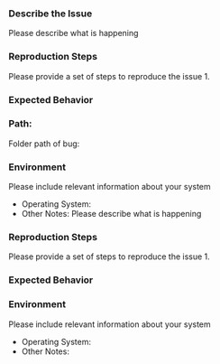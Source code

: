 
### Describe the Issue
Please describe what is happening


### Reproduction Steps
Please provide a set of steps to reproduce the issue
1. 

### Expected Behavior

### Path:
Folder path of bug:


### Environment

Please include relevant information about your system

* Operating System:
* Other Notes:
Please describe what is happening


### Reproduction Steps
Please provide a set of steps to reproduce the issue
1. 

### Expected Behavior

### Environment

Please include relevant information about your system

* Operating System:
* Other Notes:
